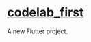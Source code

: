 # [codelab_first](https://codelabs.developers.google.com/codelabs/flutter-codelab-first?hl=zh-cn)

A new Flutter project.
